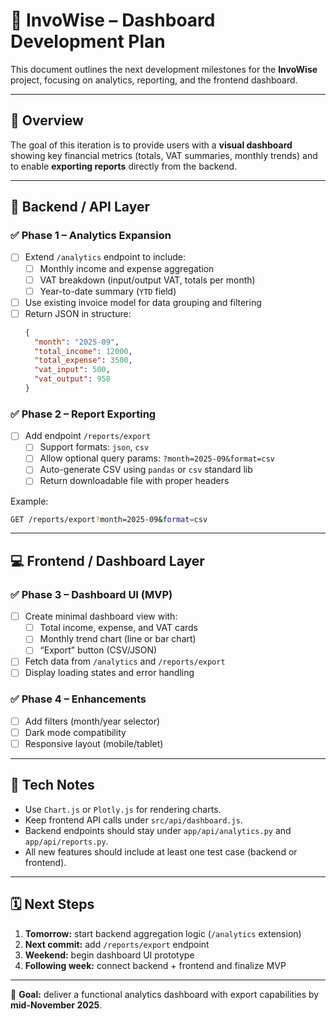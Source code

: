 # 🧾 InvoWise – Dashboard Development Plan

This document outlines the next development milestones for the **InvoWise** project, focusing on analytics, reporting, and the frontend dashboard.

---

## 🧠 Overview
The goal of this iteration is to provide users with a **visual dashboard** showing key financial metrics (totals, VAT summaries, monthly trends) and to enable **exporting reports** directly from the backend.

---

## 🔧 Backend / API Layer

### ✅ Phase 1 – Analytics Expansion
- [ ] Extend `/analytics` endpoint to include:
  - [ ] Monthly income and expense aggregation  
  - [ ] VAT breakdown (input/output VAT, totals per month)
  - [ ] Year-to-date summary (`YTD` field)
- [ ] Use existing invoice model for data grouping and filtering
- [ ] Return JSON in structure:
  ```json
  {
    "month": "2025-09",
    "total_income": 12000,
    "total_expense": 3500,
    "vat_input": 500,
    "vat_output": 950
  }
  ```

### ✅ Phase 2 – Report Exporting
- [ ] Add endpoint `/reports/export`
  - [ ] Support formats: `json`, `csv`
  - [ ] Allow optional query params: `?month=2025-09&format=csv`
  - [ ] Auto-generate CSV using `pandas` or `csv` standard lib
  - [ ] Return downloadable file with proper headers

Example:
```bash
GET /reports/export?month=2025-09&format=csv
```

---

## 💻 Frontend / Dashboard Layer

### ✅ Phase 3 – Dashboard UI (MVP)
- [ ] Create minimal dashboard view with:
  - [ ] Total income, expense, and VAT cards
  - [ ] Monthly trend chart (line or bar chart)
  - [ ] “Export” button (CSV/JSON)
- [ ] Fetch data from `/analytics` and `/reports/export`
- [ ] Display loading states and error handling

### ✅ Phase 4 – Enhancements
- [ ] Add filters (month/year selector)
- [ ] Dark mode compatibility
- [ ] Responsive layout (mobile/tablet)

---

## 🧩 Tech Notes
- Use `Chart.js` or `Plotly.js` for rendering charts.
- Keep frontend API calls under `src/api/dashboard.js`.
- Backend endpoints should stay under `app/api/analytics.py` and `app/api/reports.py`.
- All new features should include at least one test case (backend or frontend).

---

## 🗓️ Next Steps
1. **Tomorrow:** start backend aggregation logic (`/analytics` extension)  
2. **Next commit:** add `/reports/export` endpoint  
3. **Weekend:** begin dashboard UI prototype  
4. **Following week:** connect backend + frontend and finalize MVP  

---

📌 **Goal:** deliver a functional analytics dashboard with export capabilities by **mid-November 2025**.
